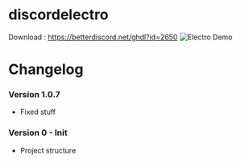 # discordelectro
Download : https://betterdiscord.net/ghdl?id=2650
![Electro Demo](https://i.imgur.com/YA54mPy.jpg)

# Changelog

### Version 1.0.7
* Fixed stuff

### Version 0 - Init
* Project structure
